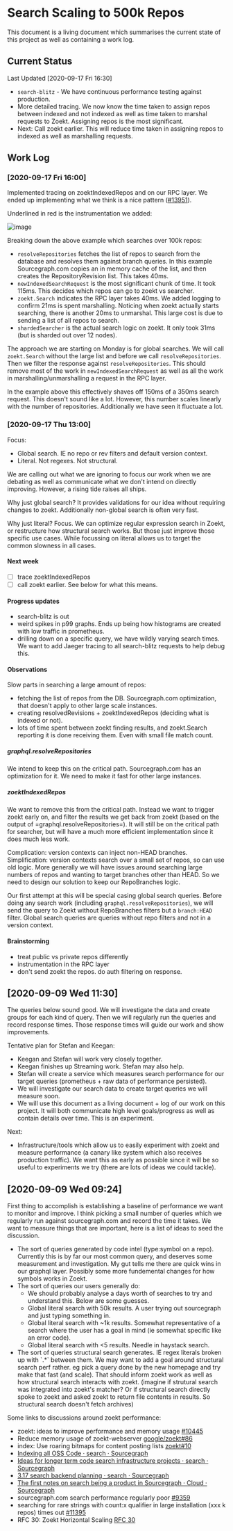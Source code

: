 # Search Scaling to 500k Repos

This document is a living document which summarises the current state of this project as well as containing a work log.

## Current Status

Last Updated [2020-09-17 Fri 16:30]

- `search-blitz` - We have continuous performance testing against production.
- More detailed tracing. We now know the time taken to assign repos between
  indexed and not indexed as well as time taken to marshal requests to
  Zoekt. Assigning repos is the most significant.
- Next: Call zoekt earlier. This will reduce time taken in assigning repos to
  indexed as well as marshalling requests.

## Work Log

### [2020-09-17 Fri 16:00]

Implemented tracing on zoektIndexedRepos and on our RPC layer. We ended up
implementing what we think is a nice pattern
([#13951](https://github.com/sourcegraph/sourcegraph/pull/13951)).

Underlined in red is the instrumentation we added:

![image](https://user-images.githubusercontent.com/187831/93611008-08890c80-f9ce-11ea-8613-a8802725acd8.png)

Breaking down the above example which searches over 100k repos:
- `resolveRepositories` fetches the list of repos to search from the database and resolves them against branch queries. In this example Sourcegraph.com copies an in memory cache of the list, and then creates the RepositoryRevision list. This takes 40ms.
- `newIndexedSearchRequest` is the most significant chunk of
time. It took 115ms. This decides which repos can go to zoekt vs
searcher.
- `zoekt.Search` indicates the RPC layer takes 40ms. We added logging to confirm 21ms is spent marshalling. Noticing when zoekt actually starts searching, there is another 20ms to unmarshal. This large cost is due to sending a list of all repos to search.
- `shardedSearcher` is the actual search logic on zoekt. It only took 31ms (but is sharded out over 12 nodes).

The approach we are starting on Monday is for global searches. We will call
`zoekt.Search` without the large list and before we call
`resolveRepositories`. Then we filter the response against
`resolveRepositories`. This should remove most of the work in
`newIndexedSearchRequest` as well as all the work in marshalling/unmarshalling a request in
the RPC layer.

In the example above this effectively shaves off 150ms of a 350ms search request. This doesn't sound like a lot. However, this number scales linearly with the number of repositories. Additionally we have seen it fluctuate a lot.

### [2020-09-17 Thu 13:00]

Focus:

- Global search. IE no repo or rev filters and default version context.
- Literal. Not regexes. Not structural.

We are calling out what we are ignoring to focus our work when we are debating as well as communicate what we don't intend on directly improving. However, a rising tide raises all ships.

Why just global search? It provides validations for our idea without requiring changes to zoekt. Additionally non-global search is often very fast.

Why just literal? Focus. We can optimize regular expression search in Zoekt, or restructure how structural search works. But those just improve those specific use cases. While focussing on literal allows us to target the common slowness in all cases.

#### Next week

- [ ] trace zoektIndexedRepos
- [ ] call zoekt earlier. See below for what this means.

#### Progress updates

- search-blitz is out
- weird spikes in p99 graphs. Ends up being how histograms are created with
  low traffic in prometheus.
- drilling down on a specific query, we have wildly varying search times. We
  want to add Jaeger tracing to all search-blitz requests to help debug this.

#### Observations

Slow parts in searching a large amount of repos:

- fetching the list of repos from the DB. Sourcegraph.com optimization, that
  doesn't apply to other large scale instances.
- creating resolvedRevisions + zoektIndexedRepos (deciding what is indexed or
  not).
- lots of time spent between zoekt finding results, and zoekt.Search reporting
  it is done receiving them. Even with small file match count.

##### graphql.resolveRepositories

We intend to keep this on the critical path. Sourcegraph.com has an
optimization for it. We need to make it fast for other large instances.

##### zoektIndexedRepos

We want to remove this from the critical path. Instead we want to trigger
zoekt early on, and filter the results we get back from zoekt (based on the
output of =graphql.resolveRepositories=). It will still be on the critical path for searcher, but will have a much more efficient implementation since it does much less work.

Complication: version contexts can inject non-HEAD branches. Simplification:
version contexts search over a small set of repos, so can use old logic. More
generally we will have issues around searching large numbers of repos and
wanting to target branches other than HEAD. So we need to design our solution
to keep our RepoBranches logic.

Our first attempt at this will be special casing global search queries. Before
doing any search work (including `graphql.resolveRepositories`), we will send
the query to Zoekt without RepoBranches filters but a `branch:HEAD`
filter. Global search queries are queries without repo filters and not in a
version context.

#### Brainstorming

- treat public vs private repos differently
- instrumentation in the RPC layer
- don't send zoekt the repos. do auth filtering on response.

## [2020-09-09 Wed 11:30]

The queries below sound good. We will investigate the data and create groups for each kind of query. Then we will regularly run the queries and record response times. Those response times will guide our work and show improvements.

Tentative plan for Stefan and Keegan:

- Keegan and Stefan will work very closely together.
- Keegan finishes up Streaming work. Stefan may also help.
- Stefan will create a service which measures search performance for our target queries (prometheus + raw data of performance persisted).
- We will investigate our search data to create target queries we will measure soon.
- We will use this document as a living document + log of our work on this project. It will both communicate high level goals/progress as well as contain details over time. This is an experiment.

Next:

- Infrastructure/tools which allow us to easily experiment with zoekt and measure performance (a canary like system which also receives production traffic). We want this as early as possible since it will be so useful to experiments we try (there are lots of ideas we could tackle).

## [2020-09-09 Wed 09:24]

First thing to accomplish is establishing a baseline of performance we want to monitor and improve. I think picking a small number of queries which we regularly run against sourcegraph.com and record the time it takes. We want to measure things that are important, here is a list of ideas to seed the discussion.

- The sort of queries generated by code intel (type:symbol on a repo). Currently this is by far our most common query, and deserves some measurement and investigation. My gut tells me there are quick wins in our graphql layer. Possibly some more fundemental changes for how symbols works in Zoekt.
- The sort of queries our users generally do:
  - We should probably analyse a days worth of searches to try and understand this. Below are some guesses.
  - Global literal search with 50k results. A user trying out sourcegraph and just typing something in.
  - Global literal search with ~1k results. Somewhat representative of a search where the user has a goal in mind (ie somewhat specific like an error code).
  - Global literal search with <5 results. Needle in haystack search.
- The sort of queries structural search generates. IE regex literals broken up with \`.\*\` between them. We may want to add a goal around structural search perf rather. eg pick a query done by the new homepage and try make that fast (and scale). That should inform zoekt work as well as how structural search interacts with zoekt. (imagine if strutural search was integrated into zoekt's matcher? Or if structural search directly spoke to zoekt and asked zoekt to return file contents in results. So structural search doesn't fetch archives)

Some links to discussions around zoekt performance:

- zoekt: ideas to improve performance and memory usage [#10445](https://github.com/sourcegraph/sourcegraph/issues/10445)
- Reduce memory usage of zoekt-webserver [google/zoekt#86](https://github.com/google/zoekt/issues/86)
- index: Use roaring bitmaps for content posting lists [zoekt#10](https://github.com/sourcegraph/zoekt/pull/10)
- [Indexing all OSS Code · search · Sourcegraph](https://github.com/orgs/sourcegraph/teams/search/discussions/3)
- [Ideas for longer term code search infrastructure projects · search · Sourcegraph](https://github.com/orgs/sourcegraph/teams/search/discussions/1)
- [3.17 search backend planning · search · Sourcegraph](https://github.com/orgs/sourcegraph/teams/search/discussions/2)
- [The first notes on search being a product in Sourcegraph · Cloud · Sourcegraph](https://github.com/orgs/sourcegraph/teams/cloud/discussions/2)
- sourcegraph.com search performance regularly poor [#9359](https://github.com/sourcegraph/sourcegraph/issues/9359)
- searching for rare strings with count:x qualifier in large installation (xxx k repos) times out [#11395](https://github.com/sourcegraph/sourcegraph/issues/11395)
- RFC 30: Zoekt Horizontal Scaling [RFC 30](https://docs.google.com/document/d/18w8T_KzYxQye8wg1g01QpMOX4_ERTtbOxMBRYaOEkmk)
